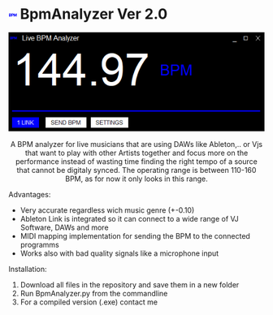 # ![plot](./bpm.png) BpmAnalyzer Ver 2.0

<p align="center">
 <img src="./UI.png">
</p>
<p align="center">
A BPM analyzer for live musicians that are using DAWs like Ableton,.. or Vjs that want to play with other Artists together and focus more on the performance instead of wasting time finding the right tempo of a source that cannot be digitaly synced.
The operating range is between 110-160 BPM, as for now it only looks in this range.
</p>

Advantages:

- Very accurate regardless wich music genre (+-0.10)
- Ableton Link is integrated so it can connect to a wide range of VJ Software, DAWs and more
- MIDI mapping implementation for sending the BPM to the connected programms
- Works also with bad quality signals like a microphone input

Installation:

1. Download all files in the repository and save them in a new folder
2. Run BpmAnalyzer.py from the commandline
3. For a compiled version (.exe) contact me

